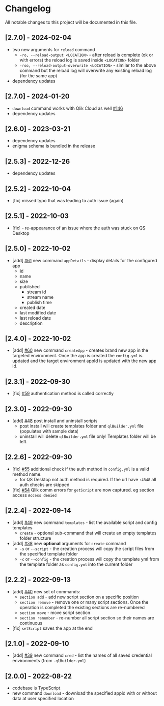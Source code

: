 # Changelog

All notable changes to this project will be documented in this file.

## [2.7.0] - 2024-02-04

- two new arguments for `reload` command
  - `-ro, --reload-output <LOCATION>` - after reload is complete (ok or with errors) the reload log is saved inside `<LOCATION>` folder
  - `-roo, --reload-output-overwrite <LOCATION>` - similar to the above command but the reload log will overwrite any existing reload log (for the same app)
- dependency updates

## [2.7.0] - 2024-01-20

- `download` command works with Qlik Cloud as well [#146](https://github.com/Informatiqal/qlbuilder/issues/146)
- dependency updates

## [2.6.0] - 2023-03-21

- dependency updates
- enigma schema is bundled in the release

## [2.5.3] - 2022-12-26

- dependency updates

## [2.5.2] - 2022-10-04

- [fix] missed typo that was leading to auth issue (again)

## [2.5.1] - 2022-10-03

- [fix] - re-appearance of an issue where the auth was stuck on QS Desktop

## [2.5.0] - 2022-10-02

- [add] [#61](https://github.com/Informatiqal/qlbuilder/issues/61) new command `appDetails` - display details for the configured app
  - id
  - name
  - size
  - published
    - stream id
    - stream name
    - publish time
  - created date
  - last modified date
  - last reload date
  - description

## [2.4.0] - 2022-10-02

- [add] [#60](https://github.com/Informatiqal/qlbuilder/issues/60) new command `createApp` - creates brand new app in the targeted environment. Once the app is created the `config.yml` is updated and the target environment appId is updated with the new app id.

## [2.3.1] - 2022-09-30

- [fix] [#59](https://github.com/Informatiqal/qlbuilder/issues/59) authentication method is called correctly

## [2.3.0] - 2022-09-30

- [add] [#48](https://github.com/Informatiqal/qlbuilder/issues/48) post install and uninstall scripts
  - post install will create templates folder and `qlBuilder.yml` file (populates with sample data)
  - uninstall will delete `qlBuilder.yml` file only! Templates folder will be left.

## [2.2.6] - 2022-09-30

- [fix] [#55](https://github.com/Informatiqal/qlbuilder/issues/55) additional check if the auth method in `config.yml` is a valid method name.
  - for QS Desktop not auth method is required. If the url have `:4848` all auth checks are skipped
- [fix] [#54](https://github.com/Informatiqal/qlbuilder/issues/54) Qlik comm errors for `getScript` are now captured. eg section access `Access denied`

## [2.2.4] - 2022-09-14

- [add] [#49](https://github.com/Informatiqal/qlbuilder/issues/49) new command `templates` - list the available script and config templates
  - `create` - optional sub-command that will create an empty templates folder structure
- [add] [#38](https://github.com/Informatiqal/qlbuilder/issues/38) new **optional** arguments for `create` command
  - `-s` or `--script` - the creation process will copy the script files from the specified template folder
  - `-c` or `--config` - the creation process will copy the template yml from the template folder as `config.yml` into the current folder

## [2.2.2] - 2022-09-13

- [add] [#40](https://github.com/Informatiqal/qlbuilder/issues/40) new set of commands:
  - `section add` - add new script section on a specific position
  - `section remove` - remove one or many script sections. Once the operation is completed the existing sections are re-numbered
  - `section move` - move script section
  - `section renumber` - re-number all script section so their names are continuous
- [fix] `setScript` saves the app at the end

## [2.1.0] - 2022-09-10

- [add] [#39](https://github.com/Informatiqal/qlbuilder/issues/39) new command `cred` - list the names of all saved credential environments (from `.qlBuilder.yml`)

## [2.0.0] - 2022-08-22

- codebase is TypeScript
- new command `download` - download the specified appid with or without data at user specified location
